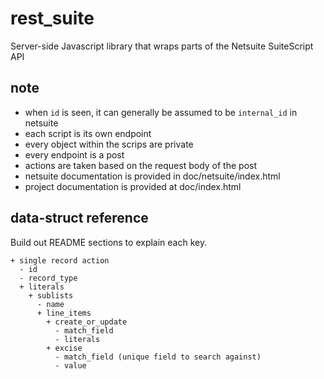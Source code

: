 rest_suite
==========

Server-side Javascript library that wraps parts of the Netsuite SuiteScript API

note
----

 - when `id` is seen, it can generally be assumed to be `internal_id` in netsuite
 - each script is its own endpoint
 - every object within the scrips are private
 - every endpoint is a post
 - actions are taken based on the request body of the post
 - netsuite documentation is provided in doc/netsuite/index.html
 - project documentation is provided at doc/index.html

data-struct reference
---------------------

Build out README sections to explain each key.

    + single record action
      - id
      - record_type
      + literals
        + sublists
          - name
          + line_items
            + create_or_update
              - match_field
              - literals
            + excise
              - match_field (unique field to search against)
              - value
